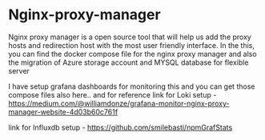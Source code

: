 # Nginx-proxy-manager
Nginx proxy manager is a open source tool that will help us add the proxy hosts and redirection host with the most user friendly interface.
In the this, you can find the docker compose file for the nginx proxy manager 
and also the migration of Azure storage account and MYSQL database for flexible server

I have setup grafana dashboards for monitoring this and you can get those compose files also here..
and for reference
link for Loki setup - https://medium.com/@williamdonze/grafana-monitor-nginx-proxy-manager-website-4d03b60c761f

link for Influxdb setup - https://github.com/smilebasti/npmGrafStats

